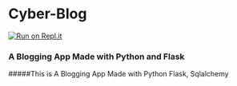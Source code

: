 # Cyber-Blog
[![Run on Repl.it](https://repl.it/badge/github/DivyanshByte/Cyber-Blog)](https://repl.it/github/DivyanshByte/Cyber-Blog)
### A Blogging App Made with Python and Flask
#####This is A Blogging App Made with Python Flask, Sqlalchemy
